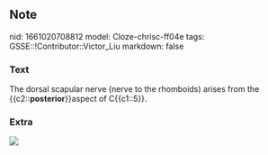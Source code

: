 ## Note
nid: 1661020708812
model: Cloze-chrisc-ff04e
tags: GSSE::!Contributor::Victor_Liu
markdown: false

### Text
The dorsal scapular nerve (nerve to the rhomboids) arises from the
{{c2::<b>posterior</b>}}aspect of C{{c1::5}}.

### Extra
<img src="paste-371a9b960726b59915b011c4aef648b695d07213.jpg">
